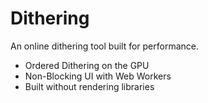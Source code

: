 # Dithering

An online dithering tool built for performance.

- Ordered Dithering on the GPU
- Non-Blocking UI with Web Workers
- Built without rendering libraries
